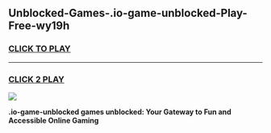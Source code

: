 
## Unblocked-Games-.io-game-unblocked-Play-Free-wy19h
<h3>
<a href="https://premium76.site?title=.io-game-unblocked&ref=18A1">CLICK TO PLAY</a></h3>
<hr>

<h3>
<a href="https://premium76.site?title=.io-game-unblocked&ref=18A1">CLICK 2 PLAY</a>
  
</h3>

<a href="https://premium76.site?title=.io-game-unblocked&ref=18A1"><img src="https://clearcache.store/games.png"></a>


**.io-game-unblocked games unblocked: Your Gateway to Fun and Accessible Online Gaming**
